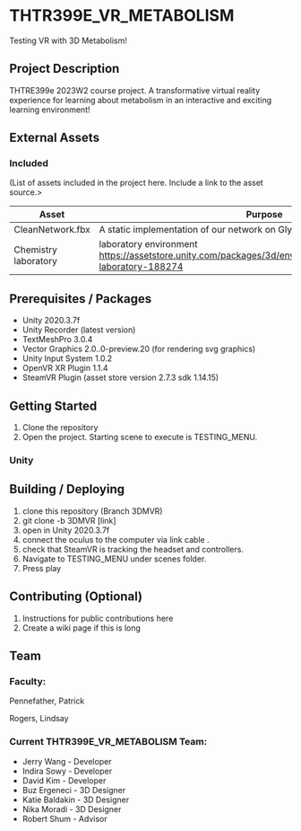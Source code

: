 # THTR399E_VR_METABOLISM

Testing VR with 3D Metabolism!

## Project Description
THTRE399e 2023W2 course project. A transformative virtual reality experience for learning about metabolism in an interactive and 
exciting learning environment!

## External Assets

### Included
(List of assets included in the project here. Include a link to the asset source.>

| Asset | Purpose |
| ------ | ------ |
| CleanNetwork.fbx | A static implementation of our network on Glycolysis and Gluconeogenesis |
| Chemistry laboratory | laboratory environment https://assetstore.unity.com/packages/3d/environments/industrial/chemistry-laboratory-188274 |


## Prerequisites / Packages
- Unity 2020.3.7f
- Unity Recorder (latest version)
- TextMeshPro 3.0.4
- Vector Graphics 2.0..0-preview.20 (for rendering svg graphics)
- Unity Input System 1.0.2
- OpenVR XR Plugin 1.1.4
- SteamVR Plugin (asset store version 2.7.3 sdk 1.14.15)

## Getting Started
1. Clone the repository
2. Open the project.  Starting scene to execute is TESTING_MENU.

### Unity

## Building / Deploying

1. clone this repository (Branch 3DMVR) 
2. git clone -b 3DMVR [link]
3. open in Unity 2020.3.7f
4. connect the oculus to the computer via link cable .
5. check that SteamVR is tracking the headset and controllers.
6. Navigate to TESTING_MENU under scenes folder.
7. Press play

## Contributing (Optional) 

1. Instructions for public contributions here
2. Create a wiki page if this is long

## Team

### Faculty:
Pennefather, Patrick

Rogers, Lindsay

### Current THTR399E_VR_METABOLISM Team:

- Jerry Wang - Developer
- Indira Sowy - Developer
- David Kim - Developer
- Buz Ergeneci - 3D Designer
- Katie Baldakin - 3D Designer
- Nika Moradi - 3D Designer
- Robert Shum -  Advisor
